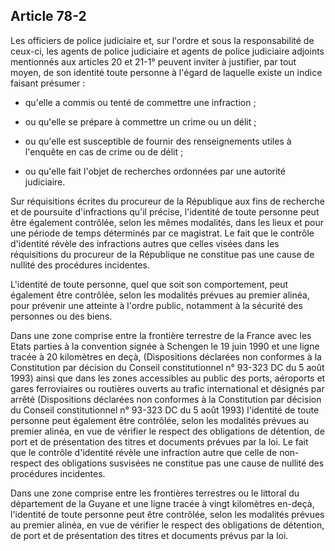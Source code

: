 Article 78-2
----
Les officiers de police judiciaire et, sur l'ordre et sous la responsabilité de
ceux-ci, les agents de police judiciaire et agents de police judiciaire adjoints
mentionnés aux articles 20 et 21-1° peuvent inviter à justifier, par tout moyen,
de son identité toute personne à l'égard de laquelle existe un indice faisant
présumer :

- qu'elle a commis ou tenté de commettre une infraction ;

- ou qu'elle se prépare à commettre un crime ou un délit ;

- ou qu'elle est susceptible de fournir des renseignements utiles à l'enquête en
cas de crime ou de délit ;

- ou qu'elle fait l'objet de recherches ordonnées par une autorité judiciaire.

Sur réquisitions écrites du procureur de la République aux fins de recherche et
de poursuite d'infractions qu'il précise, l'identité de toute personne peut être
également contrôlée, selon les mêmes modalités, dans les lieux et pour une
période de temps déterminés par ce magistrat. Le fait que le contrôle d'identité
révèle des infractions autres que celles visées dans les réquisitions du
procureur de la République ne constitue pas une cause de nullité des procédures
incidentes.

L'identité de toute personne, quel que soit son comportement, peut également
être contrôlée, selon les modalités prévues au premier alinéa, pour prévenir une
atteinte à l'ordre public, notamment à la sécurité des personnes ou des biens.

Dans une zone comprise entre la frontière terrestre de la France avec les Etats
parties à la convention signée à Schengen le 19 juin 1990 et une ligne tracée à
20 kilomètres en deçà, (Dispositions déclarées non conformes à la Constitution
par décision du Conseil constitutionnel n° 93-323 DC du 5 août 1993) ainsi que
dans les zones accessibles au public des ports, aéroports et gares ferroviaires
ou routières ouverts au trafic international et désignés par arrêté
(Dispositions déclarées non conformes à la Constitution par décision du Conseil
constitutionnel n° 93-323 DC du 5 août 1993) l'identité de toute personne peut
également être contrôlée, selon les modalités prévues au premier alinéa, en vue
de vérifier le respect des obligations de détention, de port et de présentation
des titres et documents prévues par la loi. Le fait que le contrôle d'identité
révèle une infraction autre que celle de non-respect des obligations susvisées
ne constitue pas une cause de nullité des procédures incidentes.

Dans une zone comprise entre les frontières terrestres ou le littoral du
département de la Guyane et une ligne tracée à vingt kilomètres en-deçà,
l'identité de toute personne peut être contrôlée, selon les modalités prévues au
premier alinéa, en vue de vérifier le respect des obligations de détention, de
port et de présentation des titres et documents prévus par la loi.
